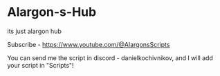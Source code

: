 # Alargon-s-Hub
its just alargon hub

Subscribe - https://www.youtube.com/@AlargonsScripts

You can send me the script in discord - danielkochivnikov, and I will add your script in "Scripts"!
